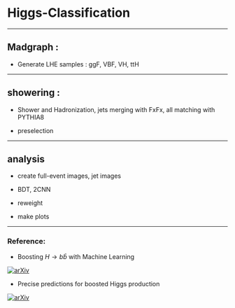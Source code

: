 # Higgs-Classification

---
## Madgraph :

- Generate LHE samples : ggF, VBF, VH, ttH

---

## showering :

- Shower and Hadronization, jets merging with FxFx, all matching with PYTHIA8

- preselection

---

## analysis

- create full-event images, jet images

- BDT, 2CNN

- reweight

- make plots

---



### Reference:
* Boosting $H \to b\bar{b}$ with Machine Learning

[![arXiv](https://img.shields.io/badge/arXiv-1807.10768%20-green.svg)](https://arxiv.org/abs/1807.10768)

* Precise predictions for boosted Higgs production

[![arXiv](https://img.shields.io/badge/arXiv-2005.07762%20-green.svg)](https://arxiv.org/abs/2005.07762)
